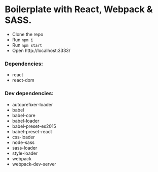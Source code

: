 # Boilerplate with React, Webpack & SASS.

- Clone the repo
- Run `npm i`
- Run `npm start`
- Open http://localhost:3333/


### Dependencies:

- react
- react-dom

### Dev dependencies:

- autoprefixer-loader
- babel
- babel-core
- babel-loader
- babel-preset-es2015
- babel-preset-react
- css-loader
- node-sass
- sass-loader
- style-loader
- webpack
- webpack-dev-server
